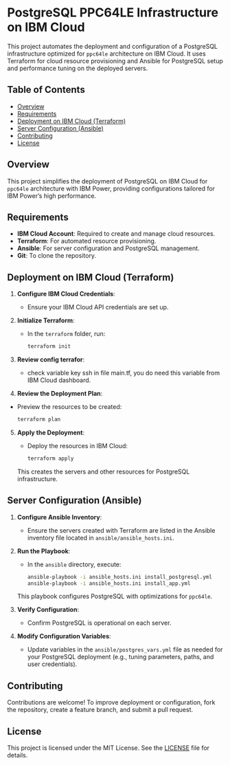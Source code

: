 # PostgreSQL PPC64LE Infrastructure on IBM Cloud

This project automates the deployment and configuration of a PostgreSQL infrastructure optimized for `ppc64le` architecture on IBM Cloud. It uses Terraform for cloud resource provisioning and Ansible for PostgreSQL setup and performance tuning on the deployed servers.

## Table of Contents

- [Overview](#overview)
- [Requirements](#requirements)
- [Deployment on IBM Cloud (Terraform)](#deployment-on-ibm-cloud-terraform)
- [Server Configuration (Ansible)](#server-configuration-ansible)
- [Contributing](#contributing)
- [License](#license)

## Overview

This project simplifies the deployment of PostgreSQL on IBM Cloud for `ppc64le` architecture with IBM Power, providing configurations tailored for IBM Power’s high performance.

## Requirements

- **IBM Cloud Account**: Required to create and manage cloud resources.
- **Terraform**: For automated resource provisioning.
- **Ansible**: For server configuration and PostgreSQL management.
- **Git**: To clone the repository.

## Deployment on IBM Cloud (Terraform)

1. **Configure IBM Cloud Credentials**:
   - Ensure your IBM Cloud API credentials are set up.

2. **Initialize Terraform**:
   - In the `terraform` folder, run:
     ```bash
     terraform init
     ```

3. **Review config terrafor**:
   - check variable key ssh in file main.tf, you do need this variable from IBM Cloud dashboard.

4. **Review the Deployment Plan**:
  - Preview the resources to be created:
    ```bash
    terraform plan
    ```

5. **Apply the Deployment**:
   - Deploy the resources in IBM Cloud:
     ```bash
     terraform apply
     ```

   This creates the servers and other resources for PostgreSQL infrastructure.

## Server Configuration (Ansible)

1. **Configure Ansible Inventory**:
   - Ensure the servers created with Terraform are listed in the Ansible inventory file located in `ansible/ansible_hosts.ini`.

2. **Run the Playbook**:
   - In the `ansible` directory, execute:
     ```bash
     ansible-playbook -i ansible_hosts.ini install_postgresql.yml
     ansible-playbook -i ansible_hosts.ini install_app.yml
     ```

   This playbook configures PostgreSQL with optimizations for `ppc64le`.

3. **Verify Configuration**:
   - Confirm PostgreSQL is operational on each server.


4.  **Modify Configuration Variables**:
     - Update variables in the `ansible/postgres_vars.yml` file as needed for your PostgreSQL deployment (e.g., tuning parameters, paths, and user credentials).

## Contributing

Contributions are welcome! To improve deployment or configuration, fork the repository, create a feature branch, and submit a pull request.

## License

This project is licensed under the MIT License. See the [LICENSE](LICENSE) file for details.
